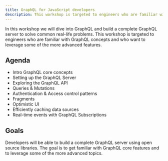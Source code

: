 ```yaml
---
title: GraphQL for JavaScript developers
description: This workshop is targeted to engineers who are familiar with GraphQL concepts and who want to leverage some of the more advanced features.
---
```


In this workshop we will dive into GraphQL and build a complete GraphQL server to solve common real-life problems. This workshop is targeted to engineers who are familiar with GraphQL concepts and who want to leverage some of the more advanced features.

## Agenda

- Intro GraphQL core concepts
- Setting up the GraphQL Server
- Exploring the GraphQL API
- Queries & Mutations
- Authentication & Access control patterns
- Fragments
- Optimistic UI
- Efficiently caching data sources
- Real-time events with GraphQL Subscriptions

## Goals

Developers will be able to build a complete GraphQL server using open source libraries. The goal is to get familiar with GraphQL core features and to leverage some of the more advanced topics.
